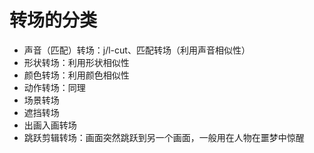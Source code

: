 # 转场的分类
- 声音（匹配）转场：j/l-cut、匹配转场（利用声音相似性）
- 形状转场：利用形状相似性
- 颜色转场：利用颜色相似性
- 动作转场：同理
- 场景转场
- 遮挡转场
- 出画入画转场
- 跳跃剪辑转场：画面突然跳跃到另一个画面，一般用在人物在噩梦中惊醒